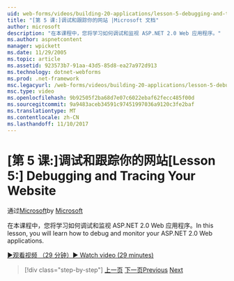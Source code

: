 ```yaml
---
uid: web-forms/videos/building-20-applications/lesson-5-debugging-and-tracing-your-website
title: "[第 5 课:]调试和跟踪你的网站 |Microsoft 文档"
author: microsoft
description: "在本课程中，您将学习如何调试和监视 ASP.NET 2.0 Web 应用程序。"
ms.author: aspnetcontent
manager: wpickett
ms.date: 11/29/2005
ms.topic: article
ms.assetid: 923573b7-91aa-43d5-85d8-ea27a972d913
ms.technology: dotnet-webforms
ms.prod: .net-framework
msc.legacyurl: /web-forms/videos/building-20-applications/lesson-5-debugging-and-tracing-your-website
msc.type: video
ms.openlocfilehash: 9b92505f2ba68d7e07c6022ebaf62fecc485f00d
ms.sourcegitcommit: 9a9483aceb34591c97451997036a9120c3fe2baf
ms.translationtype: MT
ms.contentlocale: zh-CN
ms.lasthandoff: 11/10/2017
---
```

<a name="lesson-5-debugging-and-tracing-your-website"></a><span data-ttu-id="6cdc9-103">[第 5 课:]调试和跟踪你的网站</span><span class="sxs-lookup"><span data-stu-id="6cdc9-103">[Lesson 5:] Debugging and Tracing Your Website</span></span>
====================
<span data-ttu-id="6cdc9-104">通过[Microsoft](https://github.com/microsoft)</span><span class="sxs-lookup"><span data-stu-id="6cdc9-104">by [Microsoft](https://github.com/microsoft)</span></span>

<span data-ttu-id="6cdc9-105">在本课程中，您将学习如何调试和监视 ASP.NET 2.0 Web 应用程序。</span><span class="sxs-lookup"><span data-stu-id="6cdc9-105">In this lesson, you will learn how to debug and monitor your ASP.NET 2.0 Web applications.</span></span>

[<span data-ttu-id="6cdc9-106">&#9654;观看视频 （29 分钟）</span><span class="sxs-lookup"><span data-stu-id="6cdc9-106">&#9654; Watch video (29 minutes)</span></span>](https://channel9.msdn.com/Blogs/ASP-NET-Site-Videos/lesson-5-debugging-and-tracing-your-website)

>[!div class="step-by-step"]
<span data-ttu-id="6cdc9-107">[上一页](lesson-4-understanding-web-application-state.md)
[下一页](lesson-6-working-with-stylesheets-and-master-pages.md)</span><span class="sxs-lookup"><span data-stu-id="6cdc9-107">[Previous](lesson-4-understanding-web-application-state.md)
[Next](lesson-6-working-with-stylesheets-and-master-pages.md)</span></span>
